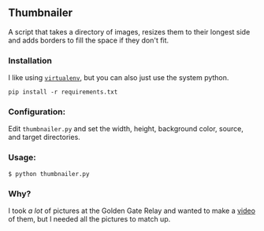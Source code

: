 ## Thumbnailer

A script that takes a directory of images, resizes them to their longest side and adds borders to fill the space if they don't fit.

### Installation

I like using [`virtualenv`](http://virtualenv.readthedocs.org/en/latest/), but you can also just use the system python.

```
pip install -r requirements.txt
```

### Configuration:

Edit `thumbnailer.py` and set the width, height, background color, source, and target directories.

### Usage:

```
$ python thumbnailer.py
```

### Why?

I took *a lot* of pictures at the Golden Gate Relay and wanted to make a [video](https://www.youtube.com/watch?v=aACiyeQ9dFM) of them, but I needed all the pictures to match up.
